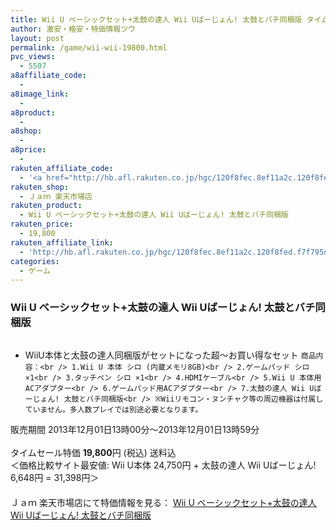 ```yaml
---
title: Wii U ベーシックセット+太鼓の達人 Wii Uばーじょん! 太鼓とバチ同梱版 タイムセール特価19,800円！送料無料！
author: 激安・格安・特価情報ツウ
layout: post
permalink: /game/wii-wii-19800.html
pvc_views:
  - 5507
a8affiliate_code:
  - 
a8image_link:
  - 
a8product:
  - 
a8shop:
  - 
a8price:
  - 
rakuten_affiliate_code:
  - '<a href="http://hb.afl.rakuten.co.jp/hgc/120f8fec.8ef11a2c.120f8fed.f7f795da/?pc=http%3a%2f%2fitem.rakuten.co.jp%2fsentai%2fsupersale01%2f%3fscid%3daf_link_img&m=http%3a%2f%2fm.rakuten.co.jp%2fsentai%2fi%2fsupersale01%2f" target="_blank"><img src ="http://thumbnail.image.rakuten.co.jp/@0_mall/sentai/cabinet/campain-item/wiiu-basic_campaign.jpg?_ex=200x200&s=2&r=1&m=http://thumbnail.image.rakuten.co.jp/@0_mall/sentai/cabinet/campain-item/wiiu-basic_campaign.jpg?_ex=80x80&s=2&r=1" border="0"></a>'
rakuten_shop:
  - Ｊａｍ 楽天市場店
rakuten_product:
  - Wii U ベーシックセット+太鼓の達人 Wii Uばーじょん! 太鼓とバチ同梱版
rakuten_price:
  - 19,800
rakuten_affiliate_link:
  - 'http://hb.afl.rakuten.co.jp/hgc/120f8fec.8ef11a2c.120f8fed.f7f795da/?pc=http%3a%2f%2fitem.rakuten.co.jp%2fsentai%2fsupersale01%2f%3fscid%3daf_link_img&m=http%3a%2f%2fm.rakuten.co.jp%2fsentai%2fi%2fsupersale01%2f'
categories:
  - ゲーム
---
```

### Wii U ベーシックセット+太鼓の達人 Wii Uばーじょん! 太鼓とバチ同梱版

<div class="img-bg2 img_L">
  <a href="http://hb.afl.rakuten.co.jp/hgc/120f8fec.8ef11a2c.120f8fed.f7f795da/?pc=http%3a%2f%2fitem.rakuten.co.jp%2fsentai%2fsupersale01%2f%3fscid%3daf_link_img&m=http%3a%2f%2fm.rakuten.co.jp%2fsentai%2fi%2fsupersale01%2f" target="_blank"><img src="http://i2.wp.com/thumbnail.image.rakuten.co.jp/@0_mall/sentai/cabinet/campain-item/wiiu-basic_campaign.jpg?w=546" border="0" title="" alt="" data-recalc-dims="1" /></a>
</div>

<!--more-->

  * WiiU本体と太鼓の達人同梱版がセットになった超～お買い得なセット
`商品内容：<br />
1.Wii U 本体 シロ (内蔵メモリ8GB)<br />
2.ゲームパッド シロ ×1<br />
3.タッチペン シロ ×1<br />
4.HDMIケーブル<br />
5.Wii U 本体用ACアダプター<br />
6.ゲームパッド用ACアダプター<br />
7.太鼓の達人 Wii Uばーじょん! 太鼓とバチ同梱版<br />
※Wiiリモコン・ヌンチャク等の周辺機器は付属していません。多人数プレイでは別途必要となります。` </ul> 

販売期間 2013年12月01日13時00分～2013年12月01日13時59分  
<br clear="all" />タイムセール特価 <span class="tokka-price"><strong>19,800</strong></span>円 (税込) 送料込　  
＜価格比較サイト最安値: Wii U本体 24,750円 + 太鼓の達人 Wii Uばーじょん! 6,648円 = 31,398円＞  
　　  
Ｊａｍ 楽天市場店にて特価情報を見る： <a href="http://hb.afl.rakuten.co.jp/hgc/120f8fec.8ef11a2c.120f8fed.f7f795da/?pc=http%3a%2f%2fitem.rakuten.co.jp%2fsentai%2fsupersale01%2f%3fscid%3daf_link_img&m=http%3a%2f%2fm.rakuten.co.jp%2fsentai%2fi%2fsupersale01%2f" target="_blank"><span class="fs150p">Wii U ベーシックセット+太鼓の達人 Wii Uばーじょん! 太鼓とバチ同梱版</span></a>